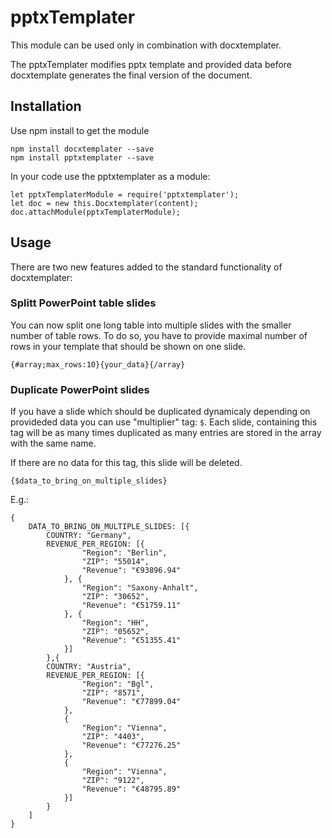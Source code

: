 # pptxTemplater

This module can be used only in combination with docxtemplater.

The pptxTemplater modifies pptx template and provided data before docxtemplate generates the final version of the document.

## Installation
Use npm install to get the module
```
npm install docxtemplater --save
npm install pptxtemplater --save
```

In your code use the pptxtemplater as a module:
```
let pptxTemplaterModule = require('pptxtemplater');
let doc = new this.Docxtemplater(content);
doc.attachModule(pptxTemplaterModule);
```


## Usage

There are two new features added to the standard functionality of docxtemplater:

### Splitt PowerPoint table slides
You can now split one long table into multiple slides with the smaller number of table rows. To do so, you have to provide maximal number of rows in your template that should be shown on one slide.

    {#array;max_rows:10}{your_data}{/array}


### Duplicate PowerPoint slides
If you have a slide which should be duplicated dynamicaly depending on provideded data you can use "multiplier" tag: `$`. Each slide, containing this tag will be as many times duplicated as many entries are stored in the array with the same name.

If there are no data for this tag, this slide will be deleted.

    {$data_to_bring_on_multiple_slides}

E.g.:
```
{
    DATA_TO_BRING_ON_MULTIPLE_SLIDES: [{
        COUNTRY: "Germany",
        REVENUE_PER_REGION: [{
                "Region": "Berlin",
                "ZIP": "55014",
                "Revenue": "€93896.94"
            }, {
                "Region": "Saxony-Anhalt",
                "ZIP": "30652",
                "Revenue": "€51759.11"
            }, {
                "Region": "HH",
                "ZIP": "05652",
                "Revenue": "€51355.41"
            }]
        },{
        COUNTRY: "Austria",
        REVENUE_PER_REGION: [{
                "Region": "Bgl",
                "ZIP": "8571",
                "Revenue": "€77899.04"
            },
            {
                "Region": "Vienna",
                "ZIP": "4403",
                "Revenue": "€77276.25"
            },
            {
                "Region": "Vienna",
                "ZIP": "9122",
                "Revenue": "€48795.89"
            }]
        }
    ]
}
```